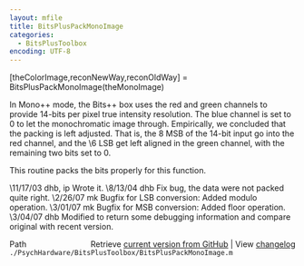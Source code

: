 ```yaml
---
layout: mfile
title: BitsPlusPackMonoImage
categories:
  - BitsPlusToolbox
encoding: UTF-8
---
```


[theColorImage,reconNewWay,reconOldWay] = BitsPlusPackMonoImage(theMonoImage)

In Mono++ mode, the Bits++ box uses the red and green
channels to provide 14-bits per pixel true intensity
resolution.  The blue channel is set to 0 to let the
monochromatic image through.   Empirically, we concluded
that the packing is left adjusted.  That is, the 8 MSB
of the 14-bit input go into the red channel, and the
\6 LSB get left aligned in the green channel, with
the remaining two bits set to 0.

This routine packs the bits properly for this function.

\11/17/03  dhb, ip   Wrote it.
\8/13/04 dhb     Fix bug, the data were not packed quite right.
\2/26/07   mk      Bugfix for LSB conversion: Added modulo operation.
\3/01/07   mk      Bugfix for MSB conversion: Added floor operation.
\3/04/07   dhb     Modified to return some debugging information and
                  compare original with recent version.


<div class="code_header" style="text-align:right;">
  <span style="float:left;">Path&nbsp;&nbsp;</span> <span class="counter">Retrieve <a href=
  "https://raw.github.com/Psychtoolbox-3/Psychtoolbox-3/beta/./PsychHardware/BitsPlusToolbox/BitsPlusPackMonoImage.m">current version from GitHub</a> | View <a href=
  "https://github.com/Psychtoolbox-3/Psychtoolbox-3/commits/beta/./PsychHardware/BitsPlusToolbox/BitsPlusPackMonoImage.m">changelog</a></span>
</div>
<div class="code">
  <code>./PsychHardware/BitsPlusToolbox/BitsPlusPackMonoImage.m</code>
</div>
